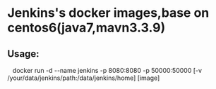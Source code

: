 # Jenkins's docker images,base on centos6(java7,mavn3.3.9)

## Usage:
    docker run -d --name jenkins -p 8080:8080 -p 50000:50000 [-v /your/data/jenkins/path:/data/jenkins/home] [image]
